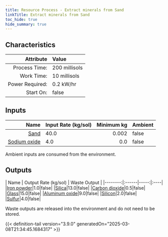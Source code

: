 ```yaml
---
title: Resource Process - Extract minerals from Sand
linkTitle: Extract minerals from Sand
toc_hide: true
hide_summary: true
---
```

<!-- This is generated by the MarsSim HelpGenertor, do not edit. -->

## Characteristics

| Attribute      | Value |
|--------:|:------|
|Process Time:|200 millisols|
|Work Time:|10 millisols|
|Power Required:|0.2 kW/hr|
|Start On:|false|

## Inputs
| Name      | Input Rate (kg/sol) | Minimum kg | Ambient |
|--------:|:------|-----:|:----|
|[Sand](/docs/definitions/resource/sand)|40.0|0.002|false|
|[Sodium oxide](/docs/definitions/resource/sodium-oxide)|4.0|0.0|false|

Ambient inputs are consumed from the environment.

## Outputs
| Name      | Output Rate (kg/sol) | Waste Output |
|--------:|:------|-----:|:----|
|[Iron powder](/docs/definitions/resource/iron-powder)|1.0|false|
|[Silica](/docs/definitions/resource/silica)|13.0|false|
|[Carbon dioxide](/docs/definitions/resource/carbon-dioxide)|0.5|false|
|[Glass](/docs/definitions/resource/glass)|15.0|false|
|[Aluminum oxide](/docs/definitions/resource/aluminum-oxide)|9.0|false|
|[Silicon](/docs/definitions/resource/silicon)|2.0|false|
|[Sulfur](/docs/definitions/resource/sulfur)|4.0|false|

Waste outputs are released into the environment and do not need to be stored.


{{< definition-tail version="3.9.0" generatedOn="2025-03-08T21:34:45.1684317" >}}




